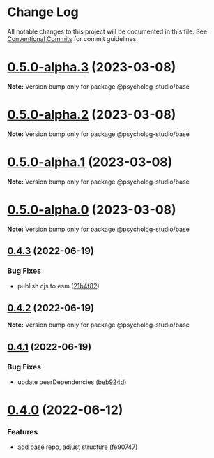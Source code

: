 # Change Log

All notable changes to this project will be documented in this file.
See [Conventional Commits](https://conventionalcommits.org) for commit guidelines.

# [0.5.0-alpha.3](https://github.com/psycholog-studio/psycholog/compare/v0.5.0-alpha.2...v0.5.0-alpha.3) (2023-03-08)

**Note:** Version bump only for package @psycholog-studio/base

# [0.5.0-alpha.2](https://github.com/psycholog-studio/psycholog/compare/v0.5.0-alpha.1...v0.5.0-alpha.2) (2023-03-08)

**Note:** Version bump only for package @psycholog-studio/base

# [0.5.0-alpha.1](https://github.com/psycholog-studio/psycholog/compare/v0.5.0-alpha.0...v0.5.0-alpha.1) (2023-03-08)

**Note:** Version bump only for package @psycholog-studio/base

# [0.5.0-alpha.0](https://github.com/psycholog-studio/psycholog/compare/v0.4.3...v0.5.0-alpha.0) (2023-03-08)

**Note:** Version bump only for package @psycholog-studio/base

## [0.4.3](https://github.com/psycholog-studio/psycholog/compare/v0.4.2...v0.4.3) (2022-06-19)

### Bug Fixes

- publish cjs to esm ([21b4f82](https://github.com/psycholog-studio/psycholog/commit/21b4f8253df4ad135b16c18ff063ee608d8aeb5f))

## [0.4.2](https://github.com/psycholog-studio/psycholog/compare/v0.4.1...v0.4.2) (2022-06-19)

**Note:** Version bump only for package @psycholog-studio/base

## [0.4.1](https://github.com/psycholog-studio/psycholog/compare/v0.4.0...v0.4.1) (2022-06-19)

### Bug Fixes

- update peerDependencies ([beb924d](https://github.com/psycholog-studio/psycholog/commit/beb924dc1832fd230b1dbb0e33b4eb6c1b99d351))

# [0.4.0](https://github.com/psycholog-studio/psycholog/compare/v0.3.2...v0.4.0) (2022-06-12)

### Features

- add base repo, adjust structure ([fe90747](https://github.com/psycholog-studio/psycholog/commit/fe9074726953e8865455ed595f3a736be60d394a))
